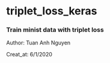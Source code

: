 # triplet_loss_keras
### Train minist data with triplet loss

Author: Tuan Anh Nguyen

Creat_at: 6/1/2020
